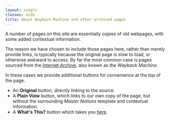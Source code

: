 ```yaml
---
layout: single
classes: wide
title: About Wayback Machine and other archived pages
---
```


A number of pages on this site are essentially copies of old webpages, with some added contextual information. 

The reason we have chosen to include those pages here, rather than merely provide links, is typically because the original page is slow to load, or otherwise awkward to access. By far the most common case is pages sourced from the [Internet Archive](https://web.archive.org), also known as the *Wayback Machine*.

In these cases we provide additional buttons for convenience at the top of the page.
- An **Original** button, directly linking to the source.
- A **Plain View** button, which links to our own copy of the page, but without the surrounding _Master Notions_ template and contextual information.
- A **What's This?** button which takes you <a href="/AboutArchives.html" onclick="alert('Are you expecting that to take you anywhere new?')">here</a>.
